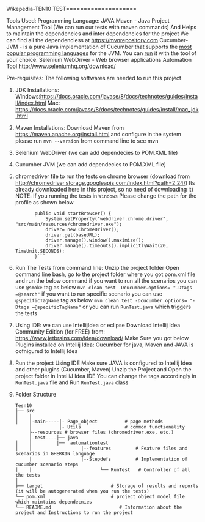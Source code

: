 Wikepedia-TEN10 TEST====================

Tools Used:
Programming Language: JAVA
Maven -  Java Project Management Tool (We can run our tests with maven commands)
         And Helps to maintain the dependencies and inter dependencies for the project
         We can find all the dependenciess at https://mvnrepository.com
Cucumber-JVM - is a pure Java implementation of Cucumber that supports the [most popular programming languages](https://cukes.info/docs/reference/jvm#running) for the JVM.
                You can [run](https://cukes.info/docs/reference/jvm#running) it with the tool of your choice.
Selenium WebDriver - Web browser applications Automation Tool
                    http://www.seleniumhq.org/download/

Pre-requisites: The following softwares are needed to run this project
1. JDK Installations:
    Windows:https://docs.oracle.com/javase/8/docs/technotes/guides/install/index.html
    Mac: https://docs.oracle.com/javase/8/docs/technotes/guides/install/mac_jdk.html
2. Maven Installations: Download Maven from https://maven.apache.org/install.html and configure in the system
    please run `mvn --version` from command line to see mvn
3. Selenium WebDriver (we can add dependecies to POM.XML file)
4. Cucumber JVM (we can add dependecies to POM.XML file)
5. chromedriver file to run the tests on chrome browser (download from http://chromedriver.storage.googleapis.com/index.html?path=2.24/)
    Its already downloaded here in this project, so no need of downloading it)
    NOTE: If you running the tests in `Windows` Please change the path for the profile as shown below
    ```  @Before
           public void startBrowser() {
               System.setProperty("webdriver.chrome.driver", "src/main/resources/chromedriver.exe");
               driver= new ChromeDriver();
               driver.get(baseURL);
               driver.manage().window().maximize();
               driver.manage().timeouts().implicitlyWait(20, TimeUnit.SECONDS);
           }```

6. Run The Tests from command line:
   Unzip the project folder
   Open command line bash, go to the project folder where you got pom.xml file and run the below command
   if you want to run all the scenarios you can use `@smoke` tag as below
   `mvn clean test -Dcucumber.options= "-Dtags =@search"`
   if you want to run specific scenario you can use `@specificTagName` tag as below
   `mvn clean test -Dcucumber.options= "-Dtags =@specificTagName"`
    or you can run `RunTest.java` which triggers the tests

7. Using IDE:
   we can use IntellijIdea or eclipse
   Download Intellij Idea Community Edition (for FREE) from: https://www.jetbrains.com/idea/download/
   Make Sure you got below Plugins installed on Intellij Idea:
   Cucumber for java, Maven and JAVA is cofnigured to Intellij Idea

8. Run the project Using IDE
    Make sure JAVA is configured to Intellij Idea and other plugins (Cucumber, Maven)
    Unzip the Project and Open the project folder in IntelliJ Idea IDE
    You can change the tags accordingly in `RunTest.java` file and Run `RunTest.java` class

9. Folder Structure
    ```
    Tesn10
    ├── src
    │    │
    │    │-main-----│- Page_object          # page methods
         │          │- Utils                # common functionality
         ├--resources # browser files (chromedriver.exe, etc.)
         │-test----├── java
    │    │         |──  automationtest
    │    │                  │--features         # Feature files and scenarios in GHERKIN language
         │                  │--Stepdefs         # Implementation of cucumber scenario steps
    │    │                         └── RunTest   # Controller of all the tests
    │
    ├── target                         # Storage of results and reports (it will be autogenerated when you run the tests)
    └── pom.xml                        # project object model file which maintains dependecnies
    └── README.md                         # Information about the project and Instructions to run the project
    ```

